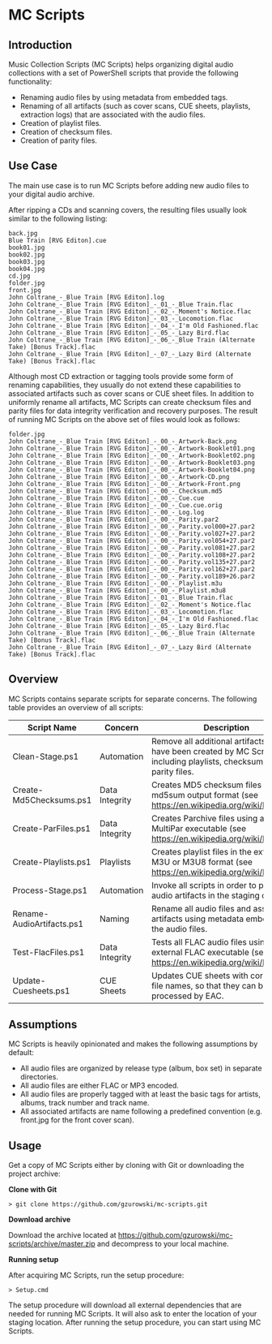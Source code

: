 # MC Scripts

## Introduction

Music Collection Scripts (MC Scripts) helps organizing digital audio collections with a set of PowerShell scripts that provide the following functionality:

* Renaming audio files by using metadata from embedded tags.
* Renaming of all artifacts (such as cover scans, CUE sheets, playlists, extraction logs) that are associated with the audio files.
* Creation of playlist files.
* Creation of checksum files.
* Creation of parity files.

## Use Case

The main use case is to run MC Scripts before adding new audio files to your digital audio archive.

After ripping a CDs and scanning covers, the resulting files usually look similar to the following listing:

```
back.jpg
Blue Train [RVG Editon].cue
book01.jpg
book02.jpg
book03.jpg
book04.jpg
cd.jpg
folder.jpg
front.jpg
John Coltrane_-_Blue Train [RVG Editon].log
John Coltrane_-_Blue Train [RVG Editon]_-_01_-_Blue Train.flac
John Coltrane_-_Blue Train [RVG Editon]_-_02_-_Moment's Notice.flac
John Coltrane_-_Blue Train [RVG Editon]_-_03_-_Locomotion.flac
John Coltrane_-_Blue Train [RVG Editon]_-_04_-_I'm Old Fashioned.flac
John Coltrane_-_Blue Train [RVG Editon]_-_05_-_Lazy Bird.flac
John Coltrane_-_Blue Train [RVG Editon]_-_06_-_Blue Train (Alternate Take) [Bonus Track].flac
John Coltrane_-_Blue Train [RVG Editon]_-_07_-_Lazy Bird (Alternate Take) [Bonus Track].flac
```

Although most CD extraction or tagging tools provide some form of renaming capabilities, they usually do not extend these capabilities to associated artifacts such as cover scans or CUE sheet files. In addition to uniformly rename all artifacts, MC Scripts can create checksum files and parity files for data integrity verification and recovery purposes. The result of running MC Scripts on the above set of files would look as follows:

```
folder.jpg
John Coltrane_-_Blue Train [RVG Editon]_-_00_-_Artwork-Back.png
John Coltrane_-_Blue Train [RVG Editon]_-_00_-_Artwork-Booklet01.png
John Coltrane_-_Blue Train [RVG Editon]_-_00_-_Artwork-Booklet02.png
John Coltrane_-_Blue Train [RVG Editon]_-_00_-_Artwork-Booklet03.png
John Coltrane_-_Blue Train [RVG Editon]_-_00_-_Artwork-Booklet04.png
John Coltrane_-_Blue Train [RVG Editon]_-_00_-_Artwork-CD.png
John Coltrane_-_Blue Train [RVG Editon]_-_00_-_Artwork-Front.png
John Coltrane_-_Blue Train [RVG Editon]_-_00_-_Checksum.md5
John Coltrane_-_Blue Train [RVG Editon]_-_00_-_Cue.cue
John Coltrane_-_Blue Train [RVG Editon]_-_00_-_Cue.cue.orig
John Coltrane_-_Blue Train [RVG Editon]_-_00_-_Log.log
John Coltrane_-_Blue Train [RVG Editon]_-_00_-_Parity.par2
John Coltrane_-_Blue Train [RVG Editon]_-_00_-_Parity.vol000+27.par2
John Coltrane_-_Blue Train [RVG Editon]_-_00_-_Parity.vol027+27.par2
John Coltrane_-_Blue Train [RVG Editon]_-_00_-_Parity.vol054+27.par2
John Coltrane_-_Blue Train [RVG Editon]_-_00_-_Parity.vol081+27.par2
John Coltrane_-_Blue Train [RVG Editon]_-_00_-_Parity.vol108+27.par2
John Coltrane_-_Blue Train [RVG Editon]_-_00_-_Parity.vol135+27.par2
John Coltrane_-_Blue Train [RVG Editon]_-_00_-_Parity.vol162+27.par2
John Coltrane_-_Blue Train [RVG Editon]_-_00_-_Parity.vol189+26.par2
John Coltrane_-_Blue Train [RVG Editon]_-_00_-_Playlist.m3u
John Coltrane_-_Blue Train [RVG Editon]_-_00_-_Playlist.m3u8
John Coltrane_-_Blue Train [RVG Editon]_-_01_-_Blue Train.flac
John Coltrane_-_Blue Train [RVG Editon]_-_02_-_Moment's Notice.flac
John Coltrane_-_Blue Train [RVG Editon]_-_03_-_Locomotion.flac
John Coltrane_-_Blue Train [RVG Editon]_-_04_-_I'm Old Fashioned.flac
John Coltrane_-_Blue Train [RVG Editon]_-_05_-_Lazy Bird.flac
John Coltrane_-_Blue Train [RVG Editon]_-_06_-_Blue Train (Alternate Take) [Bonus Track].flac
John Coltrane_-_Blue Train [RVG Editon]_-_07_-_Lazy Bird (Alternate Take) [Bonus Track].flac
```

## Overview

MC Scripts contains separate scripts for separate concerns. The following table provides an overview of all scripts:

| Script Name | Concern | Description |
| ------------ | ------------- | ------------- |
| Clean-Stage.ps1 | Automation | Remove all additional artifacts that have been created by MC Scripts including playlists, checksum files and parity files. |
| Create-Md5Checksums.ps1 | Data Integrity | Creates MD5 checksum files using the md5sum output format (see https://en.wikipedia.org/wiki/Md5sum). |
| Create-ParFiles.ps1 | Data Integrity | Creates Parchive files using an MultiPar executable (see https://en.wikipedia.org/wiki/Parchive). |
| Create-Playlists.ps1 | Playlists | Creates playlist files in the extended M3U or M3U8 format (see https://en.wikipedia.org/wiki/M3U). |
| Process-Stage.ps1 | Automation | Invoke all scripts in order to process all audio artifacts in the staging directory. |
| Rename-AudioArtifacts.ps1 | Naming | Rename all audio files and associated artifacts using metadata embedded in the audio files. |
| Test-FlacFiles.ps1 | Data Integrity | Tests all FLAC audio files using an external FLAC executable (see https://en.wikipedia.org/wiki/FLAC). |
| Update-Cuesheets.ps1 | CUE Sheets | Updates CUE sheets with correct audio file names, so that they can be processed by EAC. |

## Assumptions

MC Scripts is heavily opinionated and makes the following assumptions by default:

* All audio files are organized by release type (album, box set) in separate directories.
* All audio files are either FLAC or MP3 encoded.
* All audio files are properly tagged with at least the basic tags for artists, albums, track number and track name.
* All associated artifacts are name following a predefined convention (e.g. front.jpg for the front cover scan).

## Usage

Get a copy of MC Scripts either by cloning with Git or downloading the project archive:

**Clone with Git**

```
> git clone https://github.com/gzurowski/mc-scripts.git
```

**Download archive**

Download the archive located at https://github.com/gzurowski/mc-scripts/archive/master.zip and decompress to your local machine.

**Running setup**

After acquiring MC Scripts, run the setup procedure:

```
> Setup.cmd
```

The setup procedure will download all external dependencies that are needed for running MC Scripts. It will also ask to enter the location of your staging location. After running the setup procedure, you can start using MC Scripts.

